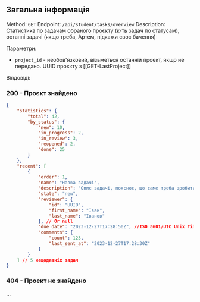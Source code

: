 ## Загальна інформація

Method: `GET`
Endpoint: `/api/student/tasks/overview`
Description: Статистика по задачам обраного проєкту (к-ть задач по статусам), останні задачі (якщо треба, Артем, підкажи своє бачення)

Параметри:
- `project_id` - необов'язковий, візьметься останній проєкт, якщо не передано. UUID проєкту з [[GET-LastProject]]

Віпдовіді:
### 200 - Проєкт знайдено
```json
{
	"statistics": {
		"total": 42,
		"by_status": {
			"new": 10,
			"in_progress": 2,
			"in_review": 3,
			"reopened": 2,
			"done": 25
		}
	},
	"recent": [
		{
			"order": 1,
			"name": "Назва задачі",
			"description": "Опис задачі, пояснює, що саме треба зробити.",
			"state": "new",
			"reviewer": {
				"id": "UUID",
				"first_name": "Іван",
				"last_name": "Іванов"
			}, // Or null
			"due_date": "2023-12-27T17:28:50Z", //ISO 8601/UTC Unix Timestamp
			"comments": {
				"count": 123,
				"last_sent_at": "2023-12-27T17:28:30Z"
			}
		}
	] // 5 нещодавніх задач
}
```

### 404 - Проєкт не знайдено
...
